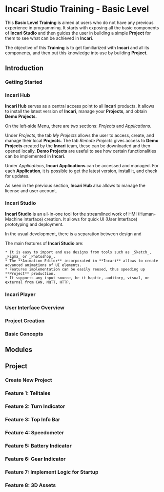 # Incari Studio Training - Basic Level

This **Basic Level Training** is aimed at users who do not have any previous experience in programming. It starts with exposing all the basic components of **Incari Studio** and then guides the user in building a simple **Project** for them to see what can be achieved in **Incari**.

The objective of this **Training** is to get familiarized with **Incari** and all its components, and then put this knowledge into use by building **Project**.

## Introduction

### Getting Started

### Incari Hub

**Incari Hub** serves as a central access point to all **Incari** products. It allows to install the latest version of **Incari**, manage your **Projects**, and obtain **Demo Projects**.

On the left-side Menu, there are two sections: *Projects* and *Applications*.

Under *Projects*, the tab *My Projects* allows the user to access, create, and manage their local **Projects**. The tab *Remote Projects* gives access to **Demo Projects** created by the **Incari** team, these can be downloaded and then opened locally. **Demo Projects** are useful to see how certain functionalities can be implemented in **Incari**.

Under *Applications*, **Incari Applications** can be accessed and managed. For each **Application**, it is possible to get the latest version, install it, and check for updates.

As seen in the previous section, **Incari Hub** also allows to manage the license and user account.

### Incari Studio

**Incari Studio** is an all-in-one tool for the streamlined work of HMI (Human-Machine Interface) creation. It allows for quick UI (User Interface) prototyping and deployment.

In the usual development, there is a separation between design and 

The main features of **Incari Studio** are:

    * It is easy to import and use designs from tools such as _Sketch_, _Figma_ or _Photoshop_.
    * The **Animation Editor** incorporated in **Incari** allows to create advanced animations of UI elements.
    * Features implementation can be easily reused, thus speeding up **Project** production.
    * It supports any input source, be it haptic, auditory, visual, or external from CAN, MQTT, HTTP.

### Incari Player

### User Interface Overview

### Project Creation

### Basic Concepts

## Modules



## Project

### Create New Project

### Feature 1: Telltales

### Feature 2: Turn Indicator

### Feature 3: Top Info Bar

### Feature 4: Speedometer

### Feature 5: Battery Indicator

### Feature 6: Gear Indicator

### Feature 7: Implement Logic for Startup

### Feature 8: 3D Assets